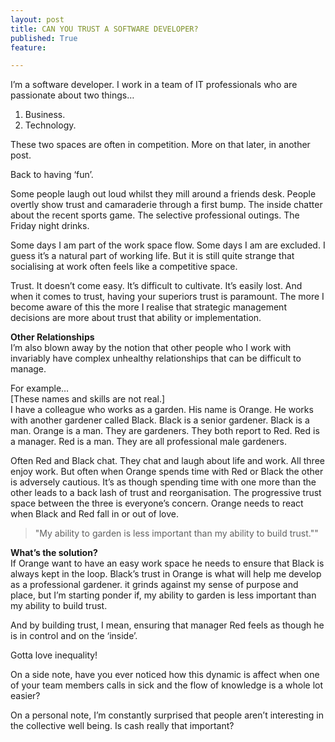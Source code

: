 ```yaml
---
layout: post
title: CAN YOU TRUST A SOFTWARE DEVELOPER?
published: True
feature: 

---
```


I’m a software developer. I work in a team of IT professionals who are passionate about two things…

1.  Business.
2.  Technology.

These two spaces are often in competition. More on that later, in another post.

Back to having ‘fun’.

Some people laugh out loud whilst they mill around a friends desk. People overtly show trust and camaraderie through a first bump. The inside chatter about the recent sports game. The selective professional outings. The Friday night drinks.

Some days I am part of the work space flow. Some days I am are excluded. I guess it’s a natural part of working life. But it is still quite strange that socialising at work often feels like a competitive space.

Trust. It doesn’t come easy. It’s difficult to cultivate. It’s easily lost. And when it comes to trust, having your superiors trust is paramount. The more I become aware of this the more I realise that strategic management decisions are more about trust that ability or implementation.

**Other Relationships**  
I’m also blown away by the notion that other people who I work with invariably have complex unhealthy relationships that can be difficult to manage.

For example…  
[These names and skills are not real.]  
I have a colleague who works as a garden. His name is Orange. He works with another gardener called Black. Black is a senior gardener. Black is a man. Orange is a man. They are gardeners. They both report to Red. Red is a manager. Red is a man. They are all professional male gardeners.

Often Red and Black chat. They chat and laugh about life and work. All three enjoy work. But often when Orange spends time with Red or Black the other is adversely cautious. It’s as though spending time with one more than the other leads to a back lash of trust and reorganisation. The progressive trust space between the three is everyone’s concern. Orange needs to react when Black and Red fall in or out of love.  

> "My ability to garden is less important than my ability to build trust.""


**What’s the solution?**  
If Orange want to have an easy work space he needs to ensure that Black is always kept in the loop. Black’s trust in Orange is what will help me develop as a professional gardener. it grinds against my sense of purpose and place, but I’m starting ponder if, my ability to garden is less important than my ability to build trust.

And by building trust, I mean, ensuring that manager Red feels as though he is in control and on the ‘inside’.

Gotta love inequality!

On a side note, have you ever noticed how this dynamic is affect when one of your team members calls in sick and the flow of knowledge is a whole lot easier?

On a personal note, I’m constantly surprised that people aren’t interesting in the collective well being. Is cash really that important?